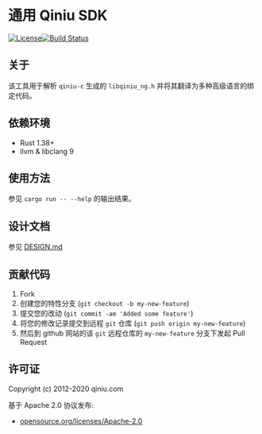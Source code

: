# 通用 Qiniu SDK

[![License](https://img.shields.io/badge/license-Apache%202-blue)](https://github.com/bachue/rust-sdk/blob/master/LICENSE)[![Build Status](https://api.travis-ci.com/bachue/rust-sdk.svg?branch=master)](https://travis-ci.org/bachue/rust-sdk)

## 关于

该工具用于解析 `qiniu-c` 生成的 `libqiniu_ng.h` 并将其翻译为多种高级语言的绑定代码。

## 依赖环境

- Rust 1.38+
- llvm & libclang 9

## 使用方法

参见 `cargo run -- --help` 的输出结果。

## 设计文档

参见 [DESIGN.md](DESIGN.md)

## 贡献代码

1. Fork
2. 创建您的特性分支 (`git checkout -b my-new-feature`)
3. 提交您的改动 (`git commit -am 'Added some feature'`)
4. 将您的修改记录提交到远程 `git` 仓库 (`git push origin my-new-feature`)
5. 然后到 github 网站的该 `git` 远程仓库的 `my-new-feature` 分支下发起 Pull Request

## 许可证

Copyright (c) 2012-2020 qiniu.com

基于 Apache 2.0 协议发布:

* [opensource.org/licenses/Apache-2.0](https://opensource.org/licenses/Apache-2.0)
